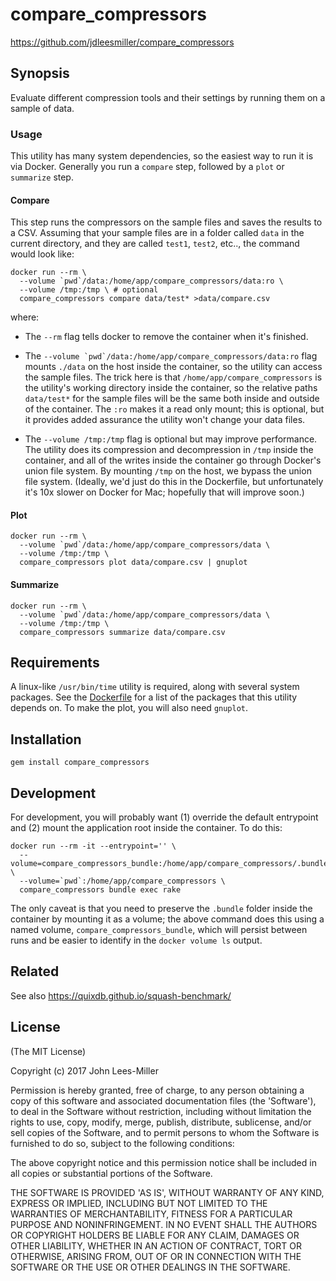 # compare_compressors

https://github.com/jdleesmiller/compare_compressors

## Synopsis

Evaluate different compression tools and their settings by running them on a sample of data.

### Usage

This utility has many system dependencies, so the easiest way to run it is via Docker. Generally you run a `compare` step, followed by a `plot` or `summarize` step.

#### Compare

This step runs the compressors on the sample files and saves the results to a CSV. Assuming that your sample files are in a folder called `data` in the current directory, and they are called `test1`, `test2`, etc.., the command would look like:

```
docker run --rm \
  --volume `pwd`/data:/home/app/compare_compressors/data:ro \
  --volume /tmp:/tmp \ # optional
  compare_compressors compare data/test* >data/compare.csv
```

where:

- The `--rm` flag tells docker to remove the container when it's finished.

- The ```--volume `pwd`/data:/home/app/compare_compressors/data:ro``` flag mounts `./data` on the host inside the container, so the utility can access the sample files. The trick here is that `/home/app/compare_compressors` is the utility's working directory inside the container, so the relative paths `data/test*` for the sample files will be the same both inside and outside of the container. The `:ro` makes it a read only mount; this is optional, but it provides added assurance the utility won't change your data files.

- The `--volume /tmp:/tmp` flag is optional but may improve performance. The utility does its compression and decompression in `/tmp` inside the container, and all of the writes inside the container go through Docker's union file system. By mounting `/tmp` on the host, we bypass the union file system. (Ideally, we'd just do this in the Dockerfile, but unfortunately it's 10x slower on Docker for Mac; hopefully that will improve soon.)

#### Plot

```
docker run --rm \
  --volume `pwd`/data:/home/app/compare_compressors/data \
  --volume /tmp:/tmp \
  compare_compressors plot data/compare.csv | gnuplot
```

#### Summarize

```
docker run --rm \
  --volume `pwd`/data:/home/app/compare_compressors/data \
  --volume /tmp:/tmp \
  compare_compressors summarize data/compare.csv
```

## Requirements

A linux-like `/usr/bin/time` utility is required, along with several system packages. See the [Dockerfile](Dockerfile) for a list of the packages that this utility depends on. To make the plot, you will also need `gnuplot`.

## Installation

```
gem install compare_compressors
```

## Development

For development, you will probably want (1) override the default entrypoint and (2) mount the application root inside the container. To do this:

```
docker run --rm -it --entrypoint='' \
  --volume=compare_compressors_bundle:/home/app/compare_compressors/.bundle \
  --volume=`pwd`:/home/app/compare_compressors \
  compare_compressors bundle exec rake
```

The only caveat is that you need to preserve the `.bundle` folder inside the container by mounting it as a volume; the above command does this using a named volume, `compare_compressors_bundle`, which will persist between runs and be easier to identify in the `docker volume ls` output.

## Related

See also https://quixdb.github.io/squash-benchmark/

## License

(The MIT License)

Copyright (c) 2017 John Lees-Miller

Permission is hereby granted, free of charge, to any person obtaining
a copy of this software and associated documentation files (the
'Software'), to deal in the Software without restriction, including
without limitation the rights to use, copy, modify, merge, publish,
distribute, sublicense, and/or sell copies of the Software, and to
permit persons to whom the Software is furnished to do so, subject to
the following conditions:

The above copyright notice and this permission notice shall be
included in all copies or substantial portions of the Software.

THE SOFTWARE IS PROVIDED 'AS IS', WITHOUT WARRANTY OF ANY KIND,
EXPRESS OR IMPLIED, INCLUDING BUT NOT LIMITED TO THE WARRANTIES OF
MERCHANTABILITY, FITNESS FOR A PARTICULAR PURPOSE AND NONINFRINGEMENT.
IN NO EVENT SHALL THE AUTHORS OR COPYRIGHT HOLDERS BE LIABLE FOR ANY
CLAIM, DAMAGES OR OTHER LIABILITY, WHETHER IN AN ACTION OF CONTRACT,
TORT OR OTHERWISE, ARISING FROM, OUT OF OR IN CONNECTION WITH THE
SOFTWARE OR THE USE OR OTHER DEALINGS IN THE SOFTWARE.
